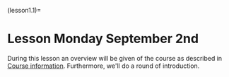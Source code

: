 (lesson1.1)=
# Lesson Monday September 2nd

During this lesson an overview will be given of the course as described in [Course information](../../course_information.md). Furthermore, we'll do a round of introduction.